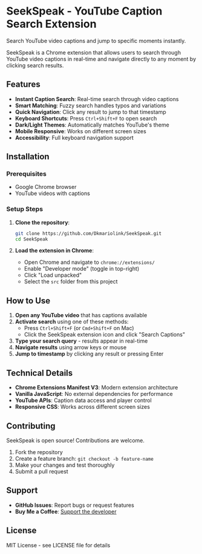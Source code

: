 # SeekSpeak - YouTube Caption Search Extension

Search YouTube video captions and jump to specific moments instantly.

SeekSpeak is a Chrome extension that allows users to search through YouTube video captions in real-time and navigate directly to any moment by clicking search results.

## Features

- **Instant Caption Search**: Real-time search through video captions
- **Smart Matching**: Fuzzy search handles typos and variations  
- **Quick Navigation**: Click any result to jump to that timestamp
- **Keyboard Shortcuts**: Press `Ctrl+Shift+F` to open search
- **Dark/Light Themes**: Automatically matches YouTube's theme
- **Mobile Responsive**: Works on different screen sizes
- **Accessibility**: Full keyboard navigation support

## Installation

### Prerequisites
- Google Chrome browser
- YouTube videos with captions

### Setup Steps
1. **Clone the repository**:
   ```bash
   git clone https://github.com/Dkmariolink/SeekSpeak.git
   cd SeekSpeak
   ```

2. **Load the extension in Chrome**:
   - Open Chrome and navigate to `chrome://extensions/`
   - Enable "Developer mode" (toggle in top-right)
   - Click "Load unpacked" 
   - Select the `src` folder from this project

## How to Use

1. **Open any YouTube video** that has captions available
2. **Activate search** using one of these methods:
   - Press `Ctrl+Shift+F` (or `Cmd+Shift+F` on Mac)
   - Click the SeekSpeak extension icon and click "Search Captions"
3. **Type your search query** - results appear in real-time
4. **Navigate results** using arrow keys or mouse
5. **Jump to timestamp** by clicking any result or pressing Enter

## Technical Details

- **Chrome Extensions Manifest V3**: Modern extension architecture
- **Vanilla JavaScript**: No external dependencies for performance
- **YouTube APIs**: Caption data access and player control
- **Responsive CSS**: Works across different screen sizes

## Contributing

SeekSpeak is open source! Contributions are welcome.

1. Fork the repository
2. Create a feature branch: `git checkout -b feature-name`
3. Make your changes and test thoroughly
4. Submit a pull request

## Support

- **GitHub Issues**: Report bugs or request features
- **Buy Me a Coffee**: [Support the developer](https://buymeacoffee.com/dkmariolink)

## License

MIT License - see LICENSE file for details